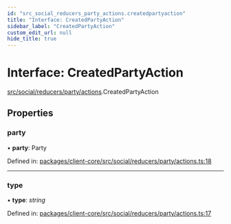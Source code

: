 ```yaml
---
id: "src_social_reducers_party_actions.createdpartyaction"
title: "Interface: CreatedPartyAction"
sidebar_label: "CreatedPartyAction"
custom_edit_url: null
hide_title: true
---
```


# Interface: CreatedPartyAction

[src/social/reducers/party/actions](../modules/src_social_reducers_party_actions.md).CreatedPartyAction

## Properties

### party

• **party**: Party

Defined in: [packages/client-core/src/social/reducers/party/actions.ts:18](https://github.com/xr3ngine/xr3ngine/blob/2d83606b6/packages/client-core/src/social/reducers/party/actions.ts#L18)

___

### type

• **type**: *string*

Defined in: [packages/client-core/src/social/reducers/party/actions.ts:17](https://github.com/xr3ngine/xr3ngine/blob/2d83606b6/packages/client-core/src/social/reducers/party/actions.ts#L17)
